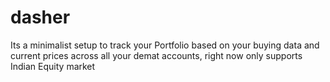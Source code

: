 # dasher
Its a minimalist setup to track your Portfolio based on your buying data and current prices across all your demat accounts, right now only supports Indian Equity market
